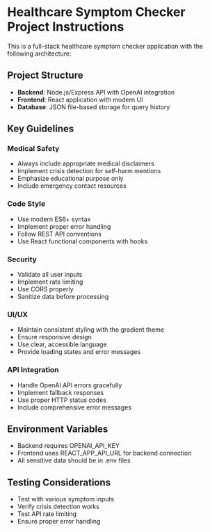 <!-- Use this file to provide workspace-specific custom instructions to Copilot. For more details, visit https://code.visualstudio.com/docs/copilot/copilot-customization#_use-a-githubcopilotinstructionsmd-file -->

# Healthcare Symptom Checker Project Instructions

This is a full-stack healthcare symptom checker application with the following architecture:

## Project Structure
- **Backend**: Node.js/Express API with OpenAI integration
- **Frontend**: React application with modern UI
- **Database**: JSON file-based storage for query history

## Key Guidelines

### Medical Safety
- Always include appropriate medical disclaimers
- Implement crisis detection for self-harm mentions
- Emphasize educational purpose only
- Include emergency contact resources

### Code Style
- Use modern ES6+ syntax
- Implement proper error handling
- Follow REST API conventions
- Use React functional components with hooks

### Security
- Validate all user inputs
- Implement rate limiting
- Use CORS properly
- Sanitize data before processing

### UI/UX
- Maintain consistent styling with the gradient theme
- Ensure responsive design
- Use clear, accessible language
- Provide loading states and error messages

### API Integration
- Handle OpenAI API errors gracefully
- Implement fallback responses
- Use proper HTTP status codes
- Include comprehensive error messages

## Environment Variables
- Backend requires OPENAI_API_KEY
- Frontend uses REACT_APP_API_URL for backend connection
- All sensitive data should be in .env files

## Testing Considerations
- Test with various symptom inputs
- Verify crisis detection works
- Test API rate limiting
- Ensure proper error handling
